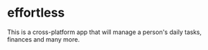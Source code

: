 # effortless
This is a cross-platform app that will manage a person's daily tasks, finances and many more.
